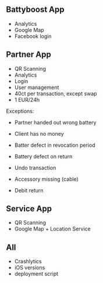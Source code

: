 ## Battyboost App

- Analytics
- Google Map
- Facebook login

## Partner App

- QR Scanning
- Analytics
- Login
- User management
- 40ct per transaction, except swap
- 1 EUR/24h

Exceptions:

- Partner handed out wrong battery
- Client has no money
- Batter defect in revocation period
- Battery defect on return
- Undo transaction
- Accessory missing (cable)

- Debit return

## Service App

- QR Scanning
- Google Map + Location Service

## All

- Crashlytics
- iOS versions
- deployment script
